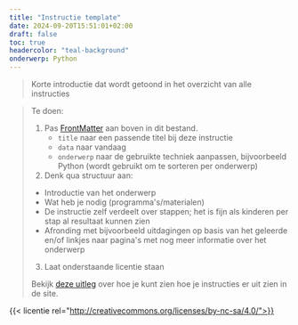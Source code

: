 ```yaml
---
title: "Instructie template"
date: 2024-09-20T15:51:01+02:00
draft: false
toc: true
headercolor: "teal-background"
onderwerp: Python 
---
```


> Korte introductie dat wordt getoond in het overzicht van alle instructies

<!--more-->

> Te doen:
> 1. Pas [FrontMatter](https://gohugo.io/content-management/front-matter/) aan boven in dit bestand.
>    - `title` naar een passende titel bij deze instructie
>    - `data` naar vandaag
>    - `onderwerp` naar de gebruikte techniek aanpassen, bijvoorbeeld Python (wordt gebruikt om te sorteren per onderwerp)
> 2. Denk qua structuur aan:
>   - Introductie van het onderwerp
>   - Wat heb je nodig (programma's/materialen)
>   - De instructie zelf verdeelt over stappen; het is fijn als kinderen per stap al resultaat kunnen zien
>   - Afronding met bijvoorbeeld uitdagingen op basis van het geleerde en/of linkjes naar pagina's met nog meer informatie over het onderwerp
> 3. Laat onderstaande licentie staan
> 
> Bekijk [deze uitleg](https://github.com/coderdojonijmegen/hugo-coderdojo-nijmegen/blob/main/README.md) over hoe je kunt zien
> hoe je instructies er uit zien in de site.  

{{< licentie rel="http://creativecommons.org/licenses/by-nc-sa/4.0/">}}
